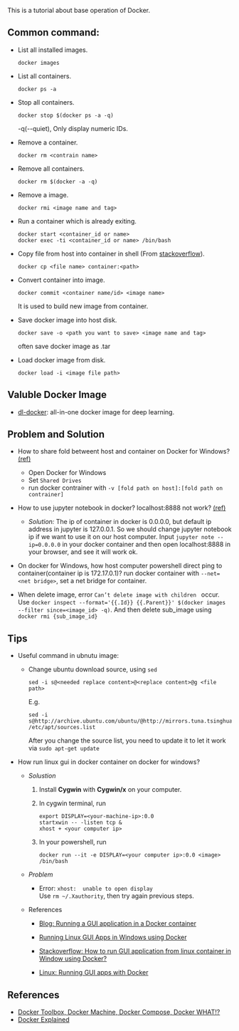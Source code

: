 <!-- # _Docker_ -->
This is a tutorial about base operation of Docker.

## Common command:
- List all installed images.<br>
    ```
    docker images
    ```

- List all containers.<br>
    ```
    docker ps -a
    ```

- Stop all containers.<br>
    ```
    docker stop $(docker ps -a -q)
    ```
    -q(--quiet), Only display numeric IDs.

- Remove a container.<br>
    ```
    docker rm <contrain name>
    ```

- Remove all containers.<br>
    ```
    docker rm $(docker -a -q)
    ```

- Remove a image.<br>
    ```
    docker rmi <image name and tag>
    ```

- Run a container which is already exiting.<br>
    ```
    docker start <container_id or name>
    docker exec -ti <container_id or name> /bin/bash
    ```

- Copy file from host into container in shell (From [stackoverflow][ref_1]).<br>
    ```
    docker cp <file name> container:<path>
    ```

- Convert container into image.<br>
    ```
    docker commit <container name/id> <image name>
    ```
    It is used to build new image from container.

- Save docker image into host disk.<br>
    ```
    docker save -o <path you want to save> <image name and tag>
    ```
    often save docker image as .tar

- Load docker image from disk.<br>
    ```
    docker load -i <image file path>
    ```

## Valuble Docker Image
- [dl-docker](https://github.com/floydhub/dl-docker):
    all-in-one docker image for deep learning.


## Problem and Solution
- How to share fold betweent host and container on Docker for Windows? [(ref)][ref_2]
    - Open Docker for Windows
    - Set `Shared Drives`
    - run docker contrainer with `-v [fold path on host]:[fold path on contrainer]`

- How to use jupyter notebook in docker? localhost:8888 not work? [(ref)][ref_3]
    - _Solution:_ The ip of container in docker is 0.0.0.0, but default ip address in jupyter is 127.0.0.1. So we should change jupyter notebook ip if we want to use it on our host computer. Input `jupyter note --ip=0.0.0.0` in your docker container and then open localhost:8888 in your browser, and see it will work ok.

- On docker for Windows, how host computer powershell direct ping to container(container ip is 172.17.0.1)?
    run docker container with `--net=<net bridge>`, set a net bridge for container.

- When delete image, error `Can’t delete image with children
` occur.  
    Use `docker inspect --format='{{.Id}} {{.Parent}}' $(docker images --filter since=<image_id> -q)`. And then delete sub_image using `docker rmi {sub_image_id}`

## Tips
- Useful command in ubnutu image:
    - Change ubuntu download source, using `sed`<br>
        ```
        sed -i s@<needed replace content>@<replace content>@g <file path>
        ```

        E.g.
        ```shell
        sed -i s@http://archive.ubuntu.com/ubuntu/@http://mirrors.tuna.tsinghua.edu.cn/ubuntu/@g /etc/apt/sources.list
        ```

        After you change the source list, you need to update it to let it work via `sudo apt-get update`

- How run linux gui in docker container on docker for windows?
    - *Solustion*
        1. Install **Cygwin** with **Cygwin/x** on your computer.

        2. In cygwin terminal, run
            ```shell
            export DISPLAY=<your-machine-ip>:0.0
            startxwin -- -listen tcp &
            xhost + <your computer ip>
            ```

        3. In your powershell, run
            ```
            docker run --it -e DISPLAY=<your computer ip>:0.0 <image> /bin/bash
            ```
    - *Problem*
        - Error: `xhost:  unable to open display`  
            Use `rm ~/.Xauthority`, then try again previous steps.

    - References
        - [Blog: Running a GUI application in a Docker container](https://linuxmeerkat.wordpress.com/2014/10/17/running-a-gui-application-in-a-docker-container/)

        - [Running Linux GUI Apps in Windows using Docker](https://manomarks.net/2015/12/03/docker-gui-windows.html)

        - [Stackoverflow: How to run GUI application from linux container in Window using Docker?](http://stackoverflow.com/questions/29844237/how-to-run-gui-application-from-linux-container-in-window-using-docker)

        - [Linux: Running GUI apps with Docker](http://fabiorehm.com/blog/2014/09/11/running-gui-apps-with-docker/)


## References
- [Docker Toolbox, Docker Machine, Docker Compose, Docker WHAT!?](https://nickjanetakis.com/blog/docker-toolbox-docker-machine-docker-compose-docker-wtf)
- [Docker Explained](https://www.digitalocean.com/community/tutorials/docker-explained-using-dockerfiles-to-automate-building-of-images)

[ref_1]:http://stackoverflow.com/questions/22907231/copying-files-from-host-to-docker-container
[ref_2]:https://rominirani.com/docker-on-windows-mounting-host-directories-d96f3f056a2c#.8tny4uf9o
[ref_3]:https://github.com/gopherds/gophernotes/issues/6
